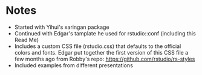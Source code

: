 # Notes
- Started with Yihui's xaringan package
- Continued with Edgar's tamplate he used for rstudio::conf (including this Read Me)
- Includes a custom CSS file (rstudio.css) that defaults to the official colors and fonts. Edgar put together the first version of this CSS file a few months ago from Robby's repo: https://github.com/rstudio/rs-styles
- Included examples from different presentations